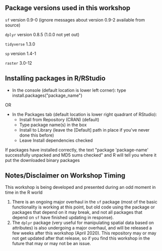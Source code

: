 
## Package versions used in this workshop

`sf` version 0.9-0 (ignore messages about version 0.9-2 available from source)

`dplyr` version 0.8.5 (1.0.0 not yet out)

`tidyverse` 1.3.0

`sp` version 1.4-1

`raster` 3.0-12
 
## Installing packages in R/RStudio

  * In the console (default location is lower left corner): type install.packages("package_name")
 
 OR
 
  * In the Packages tab (default location is lower right quadrant of RStudio): 
    * Install from Repository (CRAN) (default)
    * Type package name(s) in the box
    * Install to Library (leave the [Default] path in place if you've never done this before)
    * Leave Install dependencies checked
  
If packages have installed correctly, the text "package 'package-name' successfully unpacked and MD5 sums checked" and R will tell you where it put the downloaded binary packages


## Notes/Disclaimer on Workshop Timing

This workshop is being developed and presented during an odd moment in time in the R world
1. There is an ongoing major overhaul in the `sf` package (most of the basic functionality is working at this point, but old code using the package or packages that depend on it may break, and not all packages that depend on `sf` have finished updating in response).
2. The `dplyr` package (very useful for manipulating spatial data based on attributes) is also undergoing a major overhaul, and will be released a few weeks after this workshop (April 2020). This repository may or may not get updated after that release, so if you find this workshop in the future that may or may not be an issue.
